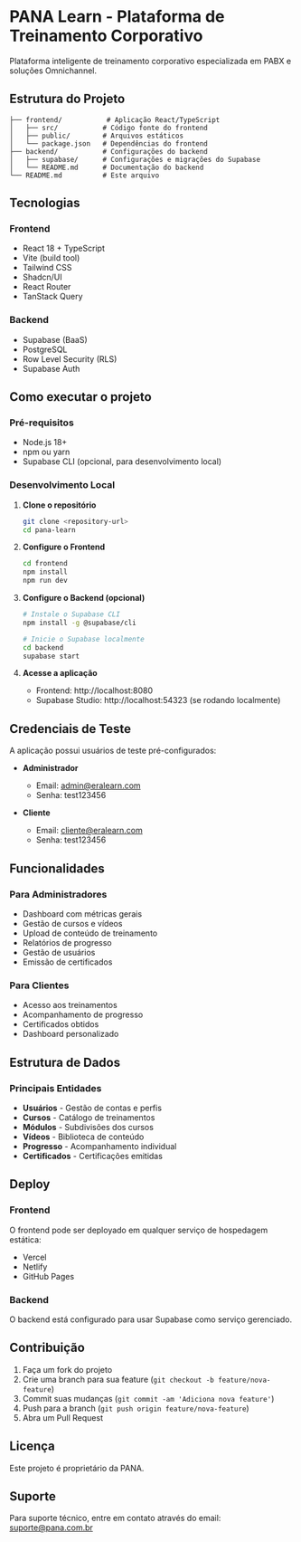 
# PANA Learn - Plataforma de Treinamento Corporativo

Plataforma inteligente de treinamento corporativo especializada em PABX e soluções Omnichannel.

## Estrutura do Projeto

```
├── frontend/           # Aplicação React/TypeScript
│   ├── src/           # Código fonte do frontend
│   ├── public/        # Arquivos estáticos
│   └── package.json   # Dependências do frontend
├── backend/           # Configurações do backend
│   ├── supabase/      # Configurações e migrações do Supabase
│   └── README.md      # Documentação do backend
└── README.md          # Este arquivo
```

## Tecnologias

### Frontend
- React 18 + TypeScript
- Vite (build tool)
- Tailwind CSS
- Shadcn/UI
- React Router
- TanStack Query

### Backend
- Supabase (BaaS)
- PostgreSQL
- Row Level Security (RLS)
- Supabase Auth

## Como executar o projeto

### Pré-requisitos
- Node.js 18+
- npm ou yarn
- Supabase CLI (opcional, para desenvolvimento local)

### Desenvolvimento Local

1. **Clone o repositório**
   ```bash
   git clone <repository-url>
   cd pana-learn
   ```

2. **Configure o Frontend**
   ```bash
   cd frontend
   npm install
   npm run dev
   ```

3. **Configure o Backend (opcional)**
   ```bash
   # Instale o Supabase CLI
   npm install -g @supabase/cli
   
   # Inicie o Supabase localmente
   cd backend
   supabase start
   ```

4. **Acesse a aplicação**
   - Frontend: http://localhost:8080
   - Supabase Studio: http://localhost:54323 (se rodando localmente)

## Credenciais de Teste

A aplicação possui usuários de teste pré-configurados:

- **Administrador**
  - Email: admin@eralearn.com
  - Senha: test123456

- **Cliente**
  - Email: cliente@eralearn.com
  - Senha: test123456

## Funcionalidades

### Para Administradores
- Dashboard com métricas gerais
- Gestão de cursos e vídeos
- Upload de conteúdo de treinamento
- Relatórios de progresso
- Gestão de usuários
- Emissão de certificados

### Para Clientes
- Acesso aos treinamentos
- Acompanhamento de progresso
- Certificados obtidos
- Dashboard personalizado

## Estrutura de Dados

### Principais Entidades
- **Usuários** - Gestão de contas e perfis
- **Cursos** - Catálogo de treinamentos
- **Módulos** - Subdivisões dos cursos
- **Vídeos** - Biblioteca de conteúdo
- **Progresso** - Acompanhamento individual
- **Certificados** - Certificações emitidas

## Deploy

### Frontend
O frontend pode ser deployado em qualquer serviço de hospedagem estática:
- Vercel
- Netlify
- GitHub Pages

### Backend
O backend está configurado para usar Supabase como serviço gerenciado.

## Contribuição

1. Faça um fork do projeto
2. Crie uma branch para sua feature (`git checkout -b feature/nova-feature`)
3. Commit suas mudanças (`git commit -am 'Adiciona nova feature'`)
4. Push para a branch (`git push origin feature/nova-feature`)
5. Abra um Pull Request

## Licença

Este projeto é proprietário da PANA.

## Suporte

Para suporte técnico, entre em contato através do email: suporte@pana.com.br
